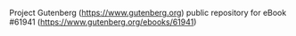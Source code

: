 Project Gutenberg (https://www.gutenberg.org) public repository for
eBook #61941 (https://www.gutenberg.org/ebooks/61941)
